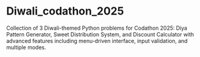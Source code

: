 # Diwali_codathon_2025
Collection of 3 Diwali-themed Python problems for Codathon 2025: Diya Pattern Generator, Sweet Distribution System, and Discount Calculator with advanced features including menu-driven interface, input validation, and multiple modes.
